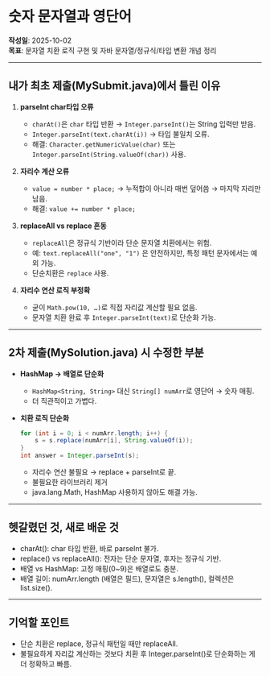 # 숫자 문자열과 영단어 

**작성일**: 2025-10-02  
**목표**: 문자열 치환 로직 구현 및 자바 문자열/정규식/타입 변환 개념 정리

---

## 내가 최초 제출(MySubmit.java)에서 틀린 이유
1. **parseInt char타입 오류**  
   - `charAt()`은 `char` 타입 반환 → `Integer.parseInt()`는 String 입력만 받음.  
   - `Integer.parseInt(text.charAt(i))` → 타입 불일치 오류.  
   - 해결: `Character.getNumericValue(char)` 또는 `Integer.parseInt(String.valueOf(char))` 사용.  

2. **자리수 계산 오류**  
   - `value = number * place;` → 누적합이 아니라 매번 덮어씀 → 마지막 자리만 남음.  
   - 해결: `value += number * place;`  

3. **replaceAll vs replace 혼동**  
   - `replaceAll`은 정규식 기반이라 단순 문자열 치환에서는 위험.  
   - 예: `text.replaceAll("one", "1")` 은 안전하지만, 특정 패턴 문자에서는 예외 가능.  
   - 단순치환은 `replace` 사용.  

4. **자리수 연산 로직 부정확**  
   - 굳이 `Math.pow(10, …)`로 직접 자리값 계산할 필요 없음.  
   - 문자열 치환 완료 후 `Integer.parseInt(text)`로 단순화 가능.  

---

## 2차 제출(MySolution.java) 시 수정한 부분
- **HashMap → 배열로 단순화**  
  - `HashMap<String, String>` 대신 `String[] numArr`로 영단어 → 숫자 매핑.  
  - 더 직관적이고 가볍다.  

- **치환 로직 단순화**  
  ```java
  for (int i = 0; i < numArr.length; i++) {
      s = s.replace(numArr[i], String.valueOf(i));
  }
  int answer = Integer.parseInt(s);
  ```
   - 자리수 연산 불필요 → replace + parseInt로 끝.
   - 불필요한 라이브러리 제거
   - java.lang.Math, HashMap 사용하지 않아도 해결 가능.

---

## 헷갈렸던 것, 새로 배운 것
   - charAt(): char 타입 반환, 바로 parseInt 불가.
   - replace() vs replaceAll(): 전자는 단순 문자열, 후자는 정규식 기반.
   - 배열 vs HashMap: 고정 매핑(0~9)은 배열로도 충분.
   - 배열 길이: numArr.length (배열은 필드), 문자열은 s.length(), 컬렉션은 list.size().

---

## 기억할 포인트
   - 단순 치환은 replace, 정규식 패턴일 때만 replaceAll.
   - 불필요하게 자리값 계산하는 것보다 치환 후 Integer.parseInt()로 단순화하는 게 더 정확하고 빠름.
